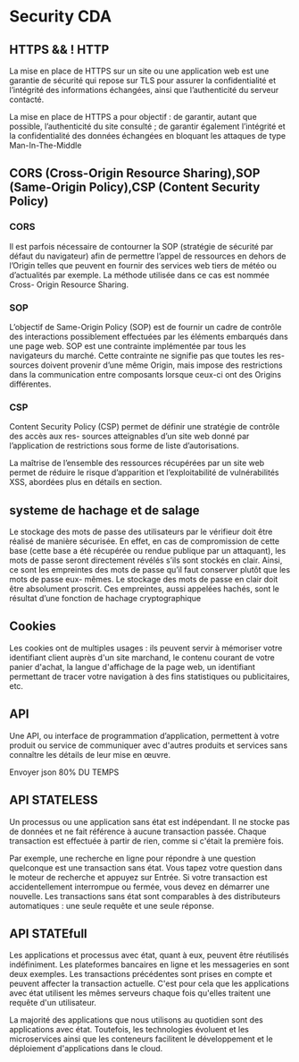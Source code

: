 # Security CDA 

## HTTPS && ! HTTP

La mise en place de HTTPS sur un site ou une application web est une garantie de sécurité qui repose sur TLS pour assurer la confidentialité et l’intégrité des informations échangées, ainsi que l’authenticité du serveur contacté.

La mise en place de HTTPS a pour objectif :
 de garantir, autant que possible, l’authenticité du site consulté ;
 de garantir également l’intégrité et la confidentialité des données échangées en bloquant les attaques de type Man-In-The-Middle



 ## CORS (Cross-Origin Resource Sharing),SOP (Same-Origin Policy),CSP (Content Security Policy)

### CORS

Il est parfois nécessaire de contourner la SOP (stratégie de sécurité par défaut du navigateur) afin de permettre l’appel de ressources en dehors de l’Origin telles que peuvent en fournir des services web tiers de météo ou d’actualités par exemple. La méthode utilisée dans ce cas est nommée Cross- Origin Resource Sharing. 

### SOP

L’objectif de Same-Origin Policy (SOP) est de fournir un cadre de contrôle des interactions possiblement effectuées par les éléments embarqués dans une page web. SOP est une contrainte implémentée par tous les navigateurs du marché. Cette contrainte ne signifie pas que toutes les res- sources doivent provenir d’une même Origin, mais impose des restrictions dans la communication entre composants lorsque ceux-ci ont des Origins différentes.

### CSP

Content Security Policy (CSP) permet de définir une stratégie de contrôle des accès aux res- sources atteignables d’un site web donné par l’application de restrictions sous forme de liste d’autorisations.

La maîtrise de l’ensemble des ressources récupérées par un site web permet de réduire le risque d’apparition et l’exploitabilité de vulnérabilités XSS, abordées plus en détails en section.

## systeme de hachage et de salage

Le stockage des mots de passe des utilisateurs par le vérifieur doit être réalisé de manière sécurisée. En effet, en cas de compromission de cette base (cette base a été récupérée ou rendue publique par un attaquant), les mots de passe seront directement révélés s’ils sont stockés en clair. Ainsi, ce sont les empreintes des mots de passe qu’il faut conserver plutôt que les mots de passe eux- mêmes. Le stockage des mots de passe en clair doit être absolument proscrit. Ces empreintes, aussi appelées hachés, sont le résultat d’une fonction de hachage cryptographique 

## Cookies

Les cookies ont de multiples usages : ils peuvent servir à mémoriser votre identifiant client auprès d'un site marchand, le contenu courant de votre panier d'achat, la langue d'affichage de la page web, un identifiant permettant de tracer votre navigation à des fins statistiques ou publicitaires, etc.

## API

Une API, ou interface de programmation d’application, permettent à votre produit ou service de communiquer avec d'autres produits et services sans connaître les détails de leur mise en œuvre.

Envoyer json 80% DU TEMPS

## API STATELESS

Un processus ou une application sans état est indépendant. Il ne stocke pas de données et ne fait référence à aucune transaction passée. Chaque transaction est effectuée à partir de rien, comme si c'était la première fois. 

Par exemple, une recherche en ligne pour répondre à une question quelconque est une transaction sans état. Vous tapez votre question dans le moteur de recherche et appuyez sur Entrée. Si votre transaction est accidentellement interrompue ou fermée, vous devez en démarrer une nouvelle. Les transactions sans état sont comparables à des distributeurs automatiques : une seule requête et une seule réponse. 

## API STATEfull

Les applications et processus avec état, quant à eux, peuvent être réutilisés indéfiniment. Les plateformes bancaires en ligne et les messageries en sont deux exemples. Les transactions précédentes sont prises en compte et peuvent affecter la transaction actuelle. C'est pour cela que les applications avec état utilisent les mêmes serveurs chaque fois qu'elles traitent une requête d'un utilisateur. 

La majorité des applications que nous utilisons au quotidien sont des applications avec état. Toutefois, les technologies évoluent et les microservices ainsi que les conteneurs facilitent le développement et le déploiement d'applications dans le cloud. 